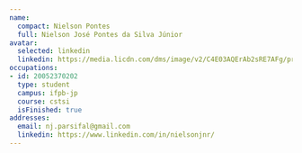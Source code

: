 ```yaml
---
name:
  compact: Nielson Pontes
  full: Nielson José Pontes da Silva Júnior
avatar:
  selected: linkedin
  linkedin: https://media.licdn.com/dms/image/v2/C4E03AQErAb2sRE7AFg/profile-displayphoto-shrink_800_800/profile-displayphoto-shrink_800_800/0/1516825241193?e=1732752000&v=beta&t=93d88Md8g8M4mR-vhFordw8LDjenptcY1B9eFx7_JsM
occupations:
- id: 20052370202
  type: student
  campus: ifpb-jp
  course: cstsi
  isFinished: true
addresses:
  email: nj.parsifal@gmail.com
  linkedin: https://www.linkedin.com/in/nielsonjnr/
---
```

